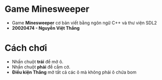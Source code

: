 # Game Minesweeper
- Game **Minesweeper** cơ bản viết bằng ngôn ngữ C++ và thư viện SDL2
- **20020474 - Nguyễn Việt Thắng**
# Cách chơi
- Nhấn chuột **trái** để mở ô.
- Nhấn chuột **phải** để cắm cờ.
- **Điều kiện Thắng** mở tất cả các ô mà không phải ô chứa bom

